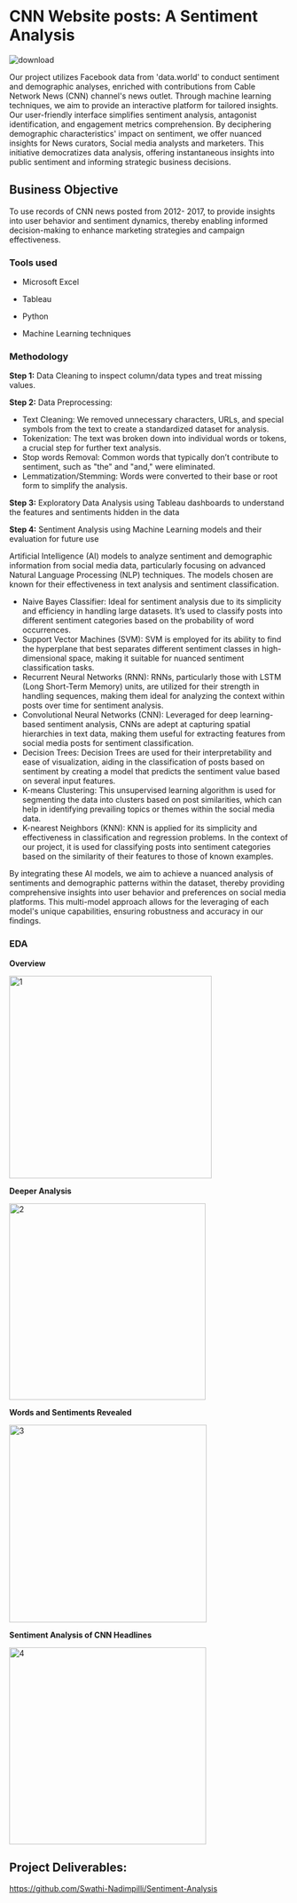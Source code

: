 # CNN Website posts: A Sentiment Analysis 
![download](https://github.com/Naina2093/CNN-News-Sentiment-Analysis/assets/157861184/8931fd6c-5c3a-4644-9cfe-b474c8817bf6)


Our project utilizes Facebook data from 'data.world' to conduct sentiment and demographic analyses, enriched with contributions from Cable Network News (CNN) channel's news outlet. Through machine learning techniques, we aim to provide an interactive platform for tailored insights. Our user-friendly interface simplifies sentiment analysis, antagonist identification, and engagement metrics comprehension. By deciphering demographic characteristics' impact on sentiment, we offer nuanced insights for News curators, Social media analysts and marketers. This initiative democratizes data analysis, offering instantaneous insights into public sentiment and informing strategic business decisions.

## Business Objective

To use records of CNN news posted from 2012- 2017, to provide insights into user behavior and sentiment dynamics, thereby enabling informed decision-making to enhance marketing strategies and campaign effectiveness.

### Tools used

- Microsoft Excel
  
- Tableau

- Python

- Machine Learning techniques

### Methodology

**Step 1:** Data Cleaning to inspect column/data types and treat missing values.

**Step 2:** Data Preprocessing:
- Text Cleaning: We removed unnecessary characters, URLs, and special symbols from the text to create a standardized dataset for analysis.
- Tokenization: The text was broken down into individual words or tokens, a crucial step for further text analysis.
- Stop words Removal: Common words that typically don’t contribute to sentiment, such as "the" and "and," were eliminated.
- Lemmatization/Stemming: Words were converted to their base or root form to simplify the analysis.

**Step 3:** Exploratory Data Analysis using Tableau dashboards to understand the features and sentiments hidden in the data

**Step 4:** Sentiment Analysis using Machine Learning models and their evaluation for future use

Artificial Intelligence (AI) models to analyze sentiment and demographic information from social media data, particularly focusing on advanced Natural Language Processing (NLP) techniques. The models chosen are known for their effectiveness in text analysis and
sentiment classification.

- Naive Bayes Classifier: Ideal for sentiment analysis due to its simplicity and efficiency in handling large datasets. It’s used to classify posts into different sentiment categories based on the probability of word occurrences.
- Support Vector Machines (SVM): SVM is employed for its ability to find the hyperplane that best separates different sentiment classes in high-dimensional space, making it suitable for nuanced sentiment classification tasks.
- Recurrent Neural Networks (RNN): RNNs, particularly those with LSTM (Long Short-Term Memory) units, are utilized for their strength in handling sequences, making them ideal for analyzing the context within posts over time for sentiment analysis.
- Convolutional Neural Networks (CNN): Leveraged for deep learning-based sentiment analysis, CNNs are adept at capturing spatial hierarchies in text data, making them useful for extracting features from social media posts for sentiment classification.
- Decision Trees: Decision Trees are used for their interpretability and ease of visualization, aiding in the classification of posts based on sentiment by creating a model that predicts the sentiment value based on several input features.
- K-means Clustering: This unsupervised learning algorithm is used for segmenting the data into clusters based on post similarities, which can help in identifying prevailing topics or themes within the social media data.
- K-nearest Neighbors (KNN): KNN is applied for its simplicity and effectiveness in classification and regression problems. In the context of our project, it is used for classifying posts into sentiment categories based on the similarity of their features to those of known examples.

By integrating these AI models, we aim to achieve a nuanced analysis of sentiments and demographic patterns within the dataset, thereby providing comprehensive insights into user behavior and preferences on social media platforms. This multi-model approach allows for the leveraging of each model's unique capabilities, ensuring robustness and accuracy in our findings.

### EDA 


**Overview**


<img width="365" alt="1" src="https://github.com/Naina2093/CNN-News-Sentiment-Analysis/assets/157861184/3e45388b-e6bd-4696-8f92-369786f296ef">


**Deeper Analysis**


<img width="354" alt="2" src="https://github.com/Naina2093/CNN-News-Sentiment-Analysis/assets/157861184/892ecb86-514c-4e8e-a13d-11642aa25a8c">


**Words and Sentiments Revealed**


<img width="356" alt="3" src="https://github.com/Naina2093/CNN-News-Sentiment-Analysis/assets/157861184/11c7ca4f-b165-4655-b1ad-2fa928ae91c2">


**Sentiment Analysis of CNN Headlines**


<img width="355" alt="4" src="https://github.com/Naina2093/CNN-News-Sentiment-Analysis/assets/157861184/2b400d51-e62a-4dfc-8bc8-3de6c7304284">

## Project Deliverables:

https://github.com/Swathi-Nadimpilli/Sentiment-Analysis
